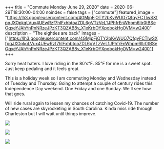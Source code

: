 +++
title =  "Commute Monday June 29, 2020"
date = 2020-06-29T18:30:00-04:00
noindex = false
tags = ["commute"]
featured_image = "https://lh3.googleusercontent.com/4GMjpFjOTY2bKvWUO7QfqyFCTlwSXfpqJXOpkqLVux4UEwRzf7hIFxhbtoaZDL6gVTzVeL1JPhfrEnWhpm6ltr0tBSeOqxeYJAhYnPnNRzeJPzKT3QZAB8v_X1eKrbOYXpobokHgOVM=w2400"
description = "The eighties are back"
images = ["https://lh3.googleusercontent.com/4GMjpFjOTY2bKvWUO7QfqyFCTlwSXfpqJXOpkqLVux4UEwRzf7hIFxhbtoaZDL6gVTzVeL1JPhfrEnWhpm6ltr0tBSeOqxeYJAhYnPnNRzeJPzKT3QZAB8v_X1eKrbOYXpobokHgOVM=w2400"]
+++

Sorry heat haters. I love riding in the 80's℉. 85℉ for me is a sweet spot. Just keep pedaling and it feels great.

This is a holiday week so I am commuting Monday and Wednesday instead of Tuesday and Thursday. Going to attempt a couple of century rides this Independence Day weekend. One Friday and one Sunday. We'll see how that goes.

Will ride rural again to lessen my chances of catching Covid-19. The number of new cases are skyrocketing in South Carolina. Kinda miss ride through Charleston but I will wait until things improve. 

<a href='https://lh3.googleusercontent.com/9cvnYDGoFDfMCGnRy426oOQdrXxd22oQqQK1OWhgwtcoPsjr-rftz5_INFv84hgQDhOl3911sQ4rgVbV9xmL2T5vdcb2Wl3ydoCkUmeb8rf4YWD-jShCoJR9rKKJITzTEodJIKpDeVY=w2400'><img src='https://lh3.googleusercontent.com/9cvnYDGoFDfMCGnRy426oOQdrXxd22oQqQK1OWhgwtcoPsjr-rftz5_INFv84hgQDhOl3911sQ4rgVbV9xmL2T5vdcb2Wl3ydoCkUmeb8rf4YWD-jShCoJR9rKKJITzTEodJIKpDeVY=w2400'></a>


<a href='https://lh3.googleusercontent.com/_ZVeKIEVOyoU8NfjDip4scIlvzgMLxM6wpYriDCwM8z0nqLcP3OSK-gFq1m5UYs10vXMtZgAIc9NPtmWTns_3qDdt5PxzUg4XCXpW2Zlh71-CWfy8TPpcmOi74aIWj9c3llboUE3YiY=w2400'><img src='https://lh3.googleusercontent.com/_ZVeKIEVOyoU8NfjDip4scIlvzgMLxM6wpYriDCwM8z0nqLcP3OSK-gFq1m5UYs10vXMtZgAIc9NPtmWTns_3qDdt5PxzUg4XCXpW2Zlh71-CWfy8TPpcmOi74aIWj9c3llboUE3YiY=w2400'></a>

<a href='https://lh3.googleusercontent.com/4GMjpFjOTY2bKvWUO7QfqyFCTlwSXfpqJXOpkqLVux4UEwRzf7hIFxhbtoaZDL6gVTzVeL1JPhfrEnWhpm6ltr0tBSeOqxeYJAhYnPnNRzeJPzKT3QZAB8v_X1eKrbOYXpobokHgOVM=w2400'><img src='https://lh3.googleusercontent.com/4GMjpFjOTY2bKvWUO7QfqyFCTlwSXfpqJXOpkqLVux4UEwRzf7hIFxhbtoaZDL6gVTzVeL1JPhfrEnWhpm6ltr0tBSeOqxeYJAhYnPnNRzeJPzKT3QZAB8v_X1eKrbOYXpobokHgOVM=w2400'></a>
